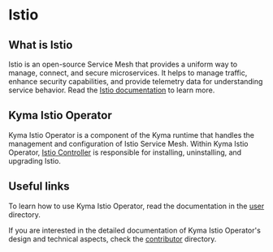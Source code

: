 # Istio

## What is Istio

Istio is an open-source Service Mesh that provides a uniform way to manage, connect, and secure microservices. It helps to manage traffic, enhance security capabilities, and provide telemetry data for understanding service behavior. Read the [Istio documentation](https://istio.io/latest/) to learn more.

## Kyma Istio Operator

Kyma Istio Operator is a component of the Kyma runtime that handles the management and configuration of Istio Service Mesh. Within Kyma Istio Operator, [Istio Controller](./00-10-overview-istio-controller.md) is responsible for installing, uninstalling, and upgrading Istio.

## Useful links

To learn how to use Kyma Istio Operator, read the documentation in the [user](../user/) directory. 

If you are interested in the detailed documentation of Kyma Istio Operator's design and technical aspects, check the [contributor](../contributor/) directory.